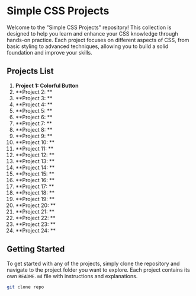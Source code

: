 # Simple CSS Projects

Welcome to the "Simple CSS Projects" repository! This collection is designed to help you learn and enhance your CSS knowledge through hands-on practice. Each project focuses on different aspects of CSS, from basic styling to advanced techniques, allowing you to build a solid foundation and improve your skills.

## Projects List

1. **Project 1: Colorful Button**
2. **Project 2: **
3. **Project 3: **
4. **Project 4: **
5. **Project 5: **
6. **Project 6: **
7. **Project 7: **
8. **Project 8: **
9. **Project 9: **
10. **Project 10: **
11. **Project 11: **
12. **Project 12: **
13. **Project 13: **
14. **Project 14: **
15. **Project 15: **
16. **Project 16: **
17. **Project 17: **
18. **Project 18: **
19. **Project 19: **
20. **Project 20: **
21. **Project 21: **
22. **Project 22: **
23. **Project 23: **
24. **Project 24: **

## Getting Started

To get started with any of the projects, simply clone the repository and navigate to the project folder you want to explore. Each project contains its own `README.md` file with instructions and explanations.

```bash
git clone repo
